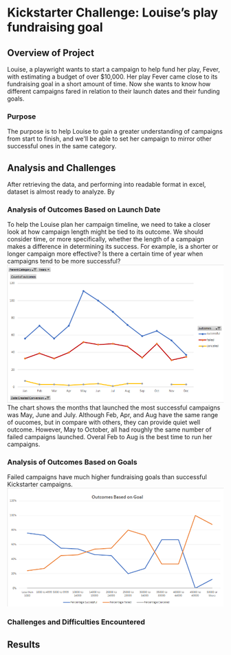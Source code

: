 # Kickstarter Challenge: Louise’s play fundraising goal
## Overview of Project
Louise, a playwright wants to start a campaign to help fund her play, Fever, with estimating a budget of over $10,000. Her play Fever came close to its fundraising goal in a short amount of time. Now she wants to know how different campaigns fared in relation to their launch dates and their funding goals.

### Purpose
The purpose is to help Louise to gain a greater understanding of campaigns from start to finish, and we'll be able to set her campaign to mirror other successful ones in the same category.

## Analysis and Challenges
After retrieving the data, and performing into readable format in excel, dataset is almost ready to analyze. By 

### Analysis of Outcomes Based on Launch Date
To help the Louise plan her campaign timeline, we need to take a closer look at how campaign length might be tied to its outcome. We should consider time, or more specifically, whether the length of a campaign makes a difference in determining its success. For example, is a shorter or longer campaign more effective? Is there a certain time of year when campaigns tend to be more successful?<br/>
![by_date.png](/resources/by_date.png)<br/>
The chart shows the months that launched the most successful campaigns was May, June and July. Although Feb, Apr, and Aug have the same range of oucomes, but in compare with others, they can provide quiet well outcome. However, May to October, all had roughly the same number of failed campaigns launched. Overal  Feb to Aug is the best time to run her campaigns.<br/>
### Analysis of Outcomes Based on Goals
Failed campaigns have much higher fundraising goals than successful Kickstarter campaigns.<br/>
![on_goals.png](/resources/on_goals.png)<br/>


### Challenges and Difficulties Encountered

## Results
